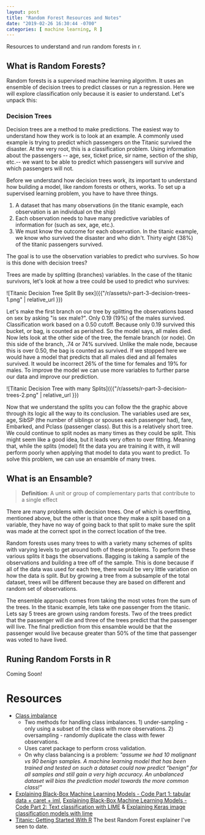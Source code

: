 ```yaml
---
layout: post
title: "Random Forest Resources and Notes"
date: "2019-02-26 16:30:44 -0700"
categories: [ machine learning, R ]
---
```


Resources to understand and run random forests in r.

## What is Random Forests?
Random forests is a supervised machine learning algorithm.  It uses an ensemble of decision trees to predict classes or run a regression. Here we will explore classification only because it is easier to understand. Let's unpack this:

### Decision Trees
Decision trees are a method to make predictions. The easiest way to understand how they work is to look at an example. A commonly used example is trying to predict which passengers on the Titanic survived the disaster.  At the very root, this is a classification problem.  Using information about the passengers -- age, sex, ticket price, sir name, section of the ship, etc.-- we want to be able to predict which passengers will survive and which passengers will not.

Before we understand how decision trees work, its important to understand how building a model, like random forests or others, works.  To set up a supervised learning problem, you have to have three things.  

1. A dataset that has many observations (in the titanic example, each observation is an individual on the ship)
2. Each observation needs to have many predictive variables of information for (such as sex, age, etc.).  
3. We must know the outcome for each observation.  In the titanic example, we know who survived the disaster and who didn't. Thirty eight (38%) of the titanic passengers survived.

The goal is to use the observation variables to predict who survives.  So how is this done with decision trees?

Trees are made by splitting (branches) variables.  In the case of the titanic survivors, let's look at how a tree could be used to predict who survives:

![Titanic Decision Tree Split By sex]({{"/r/assets/r-part-3-decision-trees-1.png" | relative_url }})

Let's make the first branch on our tree by splitting the observations based on sex by asking "is sex male?".  Only 0.19 (19%) of the males survived. Classification work based on a 0.50 cutoff. Because only 0.19 survived this bucket, or bag, is counted as perished. So the model says, all males died. Now lets look at the other side of the tree, the female branch (or node).  On this side of the branch, .74 or 74% survived.  Unlike the male node, because this is over 0.50, the bag is counted as survived.  If we stopped here we would have a model that predicts that all males died and all females survived.  It would be incorrect 26% of the time for females and 19% for males.  To improve the model we can use more variables to further parse our data and improve our prediction.

![Titanic Decision Tree with many Splits]({{"/r/assets/r-part-3-decision-trees-2.png" | relative_url }})

Now that we understand the splits you can follow the the graphic above through its logic all the way to its conclusion.  The variables used are sex, age, SibSP (the number of siblings or spouses each passenger had), fare, Embarked, and Pclass (passenger class).  But this is a relatively short tree. We could continue to split nodes as many times as they could be split. This might seem like a good idea, but it leads very often to over fitting. Meaning that, while the splits (model) fit the data you are training it with, it will perform poorly when applying that model to data you want to predict.  To solve this problem, we can use an ensamble of many trees.

## What is an Ensamble?

> **Definition**: A unit or group of complementary parts that contribute to a single effect

There are many problems with decision trees.  One of which is overfitting, mentioned above, but the other is that once they make a split based on a variable, they have no way of going back to that split to make sure the split was made at the correct spot in the correct location of the tree.

Random forests uses many trees to with a variety many schemes of splits with varying levels to get around both of these problems.   To perform these various splits it bags the observations.  Bagging is taking a sample of the observations and building a tree off of the sample.  This is done because if all of the data was used for each tree, there would be very little variation on how the data is split.  But by growing a tree from a subsample of the total dataset, trees will be different because they are based on different and random set of observations.

The ensemble approach comes from taking the most votes from the sum of the trees.  In the titanic example, lets take one passenger from the titanic. Lets say 5 trees are grown using random forests. Two of the trees predict that the passenger will die and three of the trees predict that the passenger will live. The final prediction from this ensamble would be that the passenger would live because greater than 50% of the time that passenger was voted to have lived.  

## Runing Random Forsts in R
Coming Soon!

# Resources

* [Class imbalance](https://shiring.github.io/machine_learning/2017/04/02/unbalanced)
  - Two methods for handling class imbalances. 1) under-sampling - only using a subset of the class with more observations. 2) oversampling - randomly duplicate the class with fewer observations.  
  - Uses caret package to perform cross validation.
  - On why class balancing is a problem: *"assume we had 10 malignant vs 90 benign samples. A machine learning model that has been trained and tested on such a dataset could now predict “benign” for all samples and still gain a very high accuracy. An unbalanced dataset will bias the prediction model towards the more common class!"*
* [Explaining Black-Box Machine Learning Models - Code Part 1: tabular data + caret + iml](https://shirinsplayground.netlify.com/2018/07/explaining_ml_models_code_caret_iml/), [Explaining Black-Box Machine Learning Models - Code Part 2: Text classification with LIME](https://shirinsplayground.netlify.com/2018/07/explaining_ml_models_code_text_lime/) & [Explaining Keras image classification models with lime](https://shirinsplayground.netlify.com/2018/06/keras_fruits_lime/)
* [Titanic: Getting Started With R](https://trevorstephens.com/kaggle-titanic-tutorial/getting-started-with-r/) The best Random Forest explainer I've seen to date.
